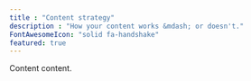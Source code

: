 ```yaml
---
title : "Content strategy"
description : "How your content works &mdash; or doesn't."
FontAwesomeIcon: "solid fa-handshake"
featured: true
---
```


Content content.
